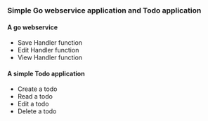 ### Simple Go webservice application and Todo application

#### A go webservice

- Save Handler function
- Edit Handler function
- View Handler function

#### A simple Todo application

- Create a todo
- Read a todo
- Edit a todo
- Delete a todo
